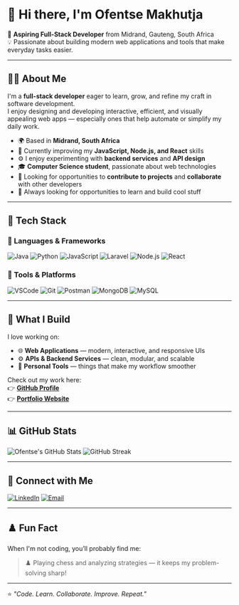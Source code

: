 # 👋 Hi there, I'm Ofentse Makhutja

🎯 **Aspiring Full-Stack Developer** from Midrand, Gauteng, South Africa  
💡 Passionate about building modern web applications and tools that make everyday tasks easier.

---

## 👨‍💻 About Me

I'm a **full-stack developer** eager to learn, grow, and refine my craft in software development.  
I enjoy designing and developing interactive, efficient, and visually appealing web apps — especially ones that help automate or simplify my daily work.

- 🌍 Based in **Midrand, South Africa**
- 🧠 Currently improving my **JavaScript, Node.js, and React** skills
- ⚙️ I enjoy experimenting with **backend services** and **API design**
- 🎓 **Computer Science student**, passionate about web technologies
- 🤝 Looking for opportunities to **contribute to projects** and **collaborate** with other developers
- 🧩 Always looking for opportunities to learn and build cool stuff

---

## 🧰 Tech Stack

### 🚀 Languages & Frameworks
![Java](https://img.shields.io/badge/Java-ED8B00?style=for-the-badge&logo=openjdk&logoColor=white)
![Python](https://img.shields.io/badge/Python-3776AB?style=for-the-badge&logo=python&logoColor=white)
![JavaScript](https://img.shields.io/badge/JavaScript-F7DF1E?style=for-the-badge&logo=javascript&logoColor=black)
![Laravel](https://img.shields.io/badge/Laravel-FF2D20?style=for-the-badge&logo=laravel&logoColor=white)
![Node.js](https://img.shields.io/badge/Node.js-43853D?style=for-the-badge&logo=node.js&logoColor=white)
![React](https://img.shields.io/badge/React-20232A?style=for-the-badge&logo=react&logoColor=61DAFB)

### 🧩 Tools & Platforms
![VSCode](https://img.shields.io/badge/VSCode-0078D4?style=for-the-badge&logo=visual%20studio%20code&logoColor=white)
![Git](https://img.shields.io/badge/Git-F05032?style=for-the-badge&logo=git&logoColor=white)
![Postman](https://img.shields.io/badge/Postman-FF6C37?style=for-the-badge&logo=postman&logoColor=white)
![MongoDB](https://img.shields.io/badge/MongoDB-4EA94B?style=for-the-badge&logo=mongodb&logoColor=white)
![MySQL](https://img.shields.io/badge/MySQL-4479A1?style=for-the-badge&logo=mysql&logoColor=white)

---

## 🧠 What I Build

I love working on:
- 🌐 **Web Applications** — modern, interactive, and responsive UIs  
- ⚙️ **APIs & Backend Services** — clean, modular, and scalable  
- 🧰 **Personal Tools** — things that make my workflow smoother

Check out my work here:  
👉 [**GitHub Profile**](https://github.com/OfentseJ)  
👉 [**Portfolio Website**](https://ofentsej.github.io/react-personal-portfolio/)

---

## 📊 GitHub Stats

![Ofentse's GitHub Stats](https://github-readme-stats.vercel.app/api?username=OfentseJ&show_icons=true&theme=tokyonight)
![GitHub Streak](https://github-readme-streak-stats.herokuapp.com/?user=OfentseJ&theme=tokyonight)

---

## 💬 Connect with Me

[![LinkedIn](https://img.shields.io/badge/LinkedIn-0A66C2?style=for-the-badge&logo=linkedin&logoColor=white)](https://www.linkedin.com/in/ofentse-makhutja-13b4112a2/)
[![Email](https://img.shields.io/badge/Email-D14836?style=for-the-badge&logo=gmail&logoColor=white)](mailto:makhutjaofentse@gmail.com)

---

## ♟️ Fun Fact

When I'm not coding, you’ll probably find me:
> ♟️ Playing chess and analyzing strategies — it keeps my problem-solving sharp!

---

⭐️ *"Code. Learn. Collaborate. Improve. Repeat."*  
